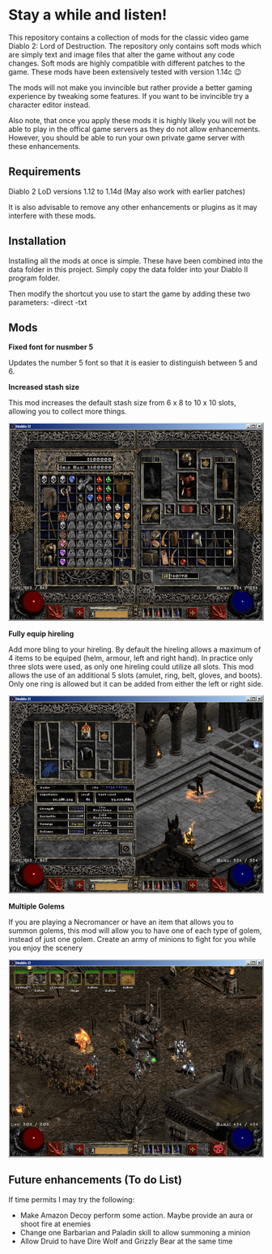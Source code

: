 # Stay a while and listen!

This repository contains a collection of mods for the classic video game Diablo 2: Lord of Destruction.  The repository only contains soft mods which are simply text and image files that alter the game without any code changes.  Soft mods are highly compatible with different patches to the game.  These mods have been extensively tested with version 1.14c :wink:

The mods will not make you invincible but rather provide a better gaming experience by tweaking some features.  If you want to be invincible try a character editor instead.

Also note, that once you apply these mods it is highly likely you will not be able to play in the offical game servers as they do not allow enhancements.  However, you should be able to run your own private game server with these enhancements.

## Requirements

Diablo 2 LoD versions 1.12 to 1.14d (May also work with earlier patches)

It is also advisable to remove any other enhancements or plugins as it may interfere with these mods.

## Installation
Installing all the mods at once is simple.  These have been combined into the data folder in this project.  Simply copy the data folder into your Diablo II program folder.

Then modify the shortcut you use to start the game by adding these two parameters: -direct -txt

## Mods

**Fixed font for nusmber 5**

Updates the number 5 font so that it is easier to distinguish between 5 and 6.


**Increased stash size**

This mod increases the default stash size from 6 x 8 to 10 x 10 slots, allowing you to collect more things.

![Fully equipped hireling](images/10x10_stash.png)


**Fully equip hireling**

Add more bling to your hireling. By default the hireling allows a maximum of 4 items to be equiped (helm, armour, left and right hand).  In practice only three slots were used, as only one hireling could utilize all slots.  This mod allows the use of an additional 5 slots (amulet, ring, belt, gloves, and boots).  Only one ring is allowed but it can be added from either the left or right side.

![Fully equipped hireling](images/full_equip_hireling.png)


**Multiple Golems**

If you are playing a Necromancer or have an item that allows you to summon golems, this mod will allow you to have one of each type of golem, instead of just one golem.  Create an army of minions to fight for you while you enjoy the scenery

![Multiple Golems](images/multi_golem.png)


## Future enhancements (To do List)

If time permits I may try the following:
* Make Amazon Decoy perform some action.  Maybe provide an aura or shoot fire at enemies
* Change one Barbarian and Paladin skill to allow summoning a minion
* Allow Druid to have Dire Wolf and Grizzly Bear at the same time
